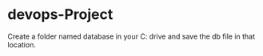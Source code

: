 # devops-Project

Create a folder named database in your C: drive and save the db file in that location.
